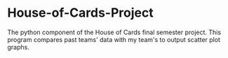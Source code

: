 # House-of-Cards-Project
The python component of the House of Cards final semester project. This program compares past teams' data with my team's to output scatter plot graphs. 
